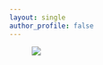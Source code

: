 ```yaml
---
layout: single
author_profile: false
---
```


<figure>
	<a href="https://jingchaozhang.github.io/images/IOP-2017.pdf">
		<img src="https://jingchaozhang.github.io/images/IOP-2017.pdf"></a>
</figure>
